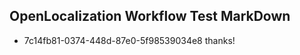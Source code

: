 ## OpenLocalization Workflow Test MarkDown
* 7c14fb81-0374-448d-87e0-5f98539034e8 thanks!

<!--HONumber=Jul16_HO4-->


